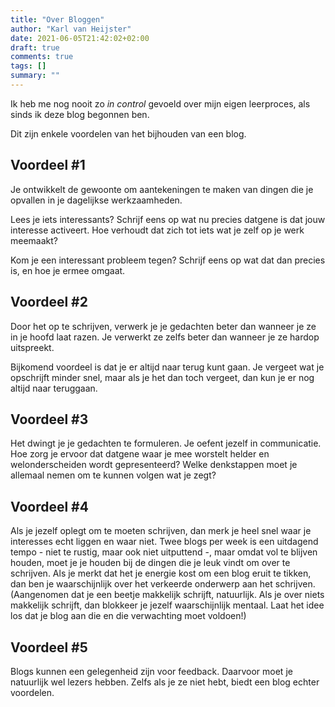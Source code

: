 ```yaml
---
title: "Over Bloggen"
author: "Karl van Heijster"
date: 2021-06-05T21:42:02+02:00
draft: true
comments: true
tags: []
summary: ""
---
```


Ik heb me nog nooit zo *in control* gevoeld over mijn eigen leerproces, als sinds ik deze blog begonnen ben.


Dit zijn enkele voordelen van het bijhouden van een blog.


## Voordeel #1


Je ontwikkelt de gewoonte om aantekeningen te maken van dingen die je opvallen in je dagelijkse werkzaamheden. 


Lees je iets interessants? Schrijf eens op wat nu precies datgene is dat jouw interesse activeert. Hoe verhoudt dat zich tot iets wat je zelf op je werk meemaakt?


Kom je een interessant probleem tegen? Schrijf eens op wat dat dan precies is, en hoe je ermee omgaat. 


## Voordeel #2


Door het op te schrijven, verwerk je je gedachten beter dan wanneer je ze in je hoofd laat razen. Je verwerkt ze zelfs beter dan wanneer je ze hardop uitspreekt.


Bijkomend voordeel is dat je er altijd naar terug kunt gaan. Je vergeet wat je opschrijft minder snel, maar als je het dan toch vergeet, dan kun je er nog altijd naar teruggaan.


## Voordeel #3


Het dwingt je je gedachten te formuleren. Je oefent jezelf in communicatie. Hoe zorg je ervoor dat datgene waar je mee worstelt helder en welonderscheiden wordt gepresenteerd? Welke denkstappen moet je allemaal nemen om te kunnen volgen wat je zegt?


## Voordeel #4


Als je jezelf oplegt om te moeten schrijven, dan merk je heel snel waar je interesses echt liggen en waar niet. Twee blogs per week is een uitdagend tempo - niet te rustig, maar ook niet uitputtend -, maar omdat vol te blijven houden, moet je je houden bij de dingen die je leuk vindt om over te schrijven. Als je merkt dat het je energie kost om een blog eruit te tikken, dan ben je waarschijnlijk over het verkeerde onderwerp aan het schrijven. (Aangenomen dat je een beetje makkelijk schrijft, natuurlijk. Als je over niets makkelijk schrijft, dan blokkeer je jezelf waarschijnlijk mentaal. Laat het idee los dat je blog aan die en die verwachting moet voldoen!)


## Voordeel #5


Blogs kunnen een gelegenheid zijn voor feedback. Daarvoor moet je natuurlijk wel lezers hebben. Zelfs als je ze niet hebt, biedt een blog echter voordelen.
